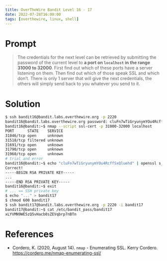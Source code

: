 ```yaml
---
title: OverTheWire Bandit Level 16 - 17
date: 2022-07-28T16:00:00
tags: [overthewire, linux, shell]
---
```

# Prompt
> The credentials for the next level can be retrieved by submitting the password of the current level to **a port on `localhost` in the range 31000 to 32000**. First find out which of these ports have a server listening on them. Then find out which of those speak SSL and which don’t. There is only 1 server that will give the next credentials, the others will simply send back to you whatever you send to it.

# Solution
```sh
$ ssh bandit16@bandit.labs.overthewire.org -p 2220
bandit16@bandit.labs.overthewire.org password: cluFn7wTiGryunymYOu4RcffSxQluehd
bandit16@bandit:~$ nmap --script ssl-cert -p 31000-32000 localhost
PORT      STATE    SERVICE
31046/tcp open     unknown
31518/tcp filtered unknown
31691/tcp open     unknown
31790/tcp open     unknown
31960/tcp open     unknown
# trial and error
bandit16@bandit:~$ echo "cluFn7wTiGryunymYOu4RcffSxQluehd" | openssl s_client -connect localhost:31790 -quiet -verify_quiet
Correct!
-----BEGIN RSA PRIVATE KEY-----
...
-----END RSA PRIVATE KEY-----
bandit16@bandit:~$ exit
# ... == SSH private key
$ echo "..." > bandit17
$ chmod 600 bandit17
$ ssh bandit17@bandit.labs.overthewire.org -p 2220 -i bandit17
bandit17@bandit:~$ cat /etc/bandit_pass/bandit17
xLYVMN9WE5zQ5vHacb0sZEVqbrp7nBTn
```

# References
* Cordero, K. (2020, August 14). `nmap` - Enumerating SSL. Kerry Cordero. <https://cordero.me/nmap-enumerating-ssl/>